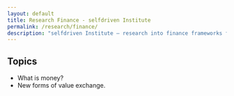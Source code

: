 ```yaml
---
layout: default
title: Research Finance - selfdriven Institute
permalink: /research/finance/
description: "selfdriven Institute — research into finance frameworks for an emerging society."
---
```


## Topics

- What is money?
- New forms of value exchange.


    